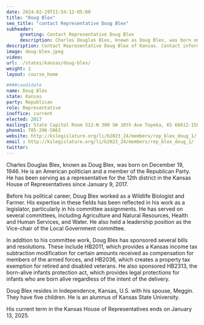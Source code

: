 ```yaml
---
date: 2024-02-29T11:54:12-05:00
title: "Doug Blex"
seo_title: "contact Representative Doug Blex"
subheader:
     greeting: Contact Representative Doug Blex
     description: Charles Douglas Blex, known as Doug Blex, was born on December 19, 1946. He is an American politician and a member of the Republican Party. He has been serving as a representative for the 12th district in the Kansas House of Representatives since January 9, 2017.
description: Contact Representative Doug Blex of Kansas. Contact information for Doug Blex includes email address, phone number, and mailing address.
image: doug-blex.jpeg
video:
url:  /states/kansas/doug-blex/
weight: 1
layout: course_home

####candidate
name: Doug Blex
state: Kansas
party: Republican
role: Representative
inoffice: current
elected: 2017
mailing1: State Capitol Room 512-N 300 SW 10th Ave Topeka, KS 66612-1504
phone1: 785-296-5863
website: http://kslegislature.org/li/b2023_24/members/rep_blex_doug_1/
email : http://kslegislature.org/li/b2023_24/members/rep_blex_doug_1/
twitter:
---
```


Charles Douglas Blex, known as Doug Blex, was born on December 19, 1946. He is an American politician and a member of the Republican Party. He has been serving as a representative for the 12th district in the Kansas House of Representatives since January 9, 2017.

Before his political career, Doug Blex worked as a Wildlife Biologist and Farmer. His expertise in these fields has been reflected in his work as a legislator, particularly in his committee assignments. He has served on several committees, including Agriculture and Natural Resources, Health and Human Services, and Water. He also held a leadership position as the Vice-chair of the Local Government committee.

In addition to his committee work, Doug Blex has sponsored several bills and resolutions. These include HB2011, which provides a Kansas income tax subtraction modification for certain amounts received as compensation for members of the armed forces, and HB2036, which creates a property tax exemption for retired and disabled veterans. He also sponsored HB2313, the born-alive infants protection act, which provides legal protections for infants who are born alive regardless of the intent of the delivery.

Doug Blex resides in Independence, Kansas, U.S. with his spouse, Meggin. They have five children. He is an alumnus of Kansas State University.

His current term in the Kansas House of Representatives ends on January 13, 2025.
